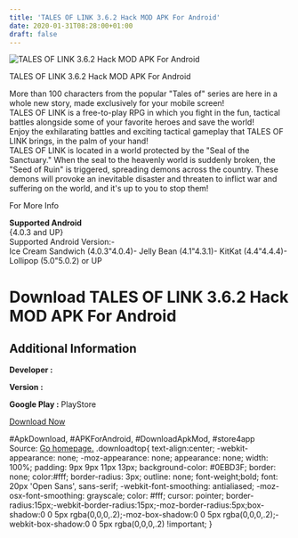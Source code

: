 ```yaml
---
title: 'TALES OF LINK 3.6.2 Hack MOD APK For Android'
date: 2020-01-31T08:28:00+01:00
draft: false
---
```


![TALES OF LINK 3.6.2 Hack MOD APK For Android](https://i2.wp.com/apkhome.net/wp-content/uploads/2017/06/TALES-OF-LINK-3.6.2.png "TALES OF LINK 3.6.2 Hack MOD APK For Android")

  

TALES OF LINK 3.6.2 Hack MOD APK For Android

More than 100 characters from the popular "Tales of" series are here in a whole new story, made exclusively for your mobile screen!  
TALES OF LINK is a free-to-play RPG in which you fight in the fun, tactical battles alongside some of your favorite heroes and save the world!  
Enjoy the exhilarating battles and exciting tactical gameplay that TALES OF LINK brings, in the palm of your hand!  
TALES OF LINK is located in a world protected by the "Seal of the Sanctuary." When the seal to the heavenly world is suddenly broken, the "Seed of Ruin" is triggered, spreading demons across the country. These demons will provoke an inevitable disaster and threaten to inflict war and suffering on the world, and it's up to you to stop them!

For More Info

**Supported Android**  
{4.0.3 and UP}  
Supported Android Version:-  
Ice Cream Sandwich (4.0.3"4.0.4)- Jelly Bean (4.1"4.3.1)- KitKat (4.4"4.4.4)- Lollipop (5.0"5.0.2) or UP

Download TALES OF LINK 3.6.2 Hack MOD APK For Android
=====================================================

Additional Information
----------------------

**Developer :**

**Version :**

**Google Play :** PlayStore

  

[Download Now](https://store4app.co/post/tales-of-link-3-6-2-hack-mod-apk-for-android_1573670949)

  
#ApkDownload, #APKForAndroid, #DownloadApkMod, #store4app  
Source: [Go homepage.](https://store4app.co/post/tales-of-link-3-6-2-hack-mod-apk-for-android_1573670949) .downloadtop{ text-align:center; -webkit-appearance: none; -moz-appearance: none; appearance: none; width: 100%; padding: 9px 9px 11px 13px; background-color: #0EBD3F; border: none; color:#fff; border-radius: 3px; outline: none; font-weight;bold; font: 20px 'Open Sans', sans-serif; -webkit-font-smoothing: antialiased; -moz-osx-font-smoothing: grayscale; color: #fff; cursor: pointer; border-radius:15px;-webkit-border-radius:15px;-moz-border-radius:5px;box-shadow:0 0 5px rgba(0,0,0,.2);-moz-box-shadow:0 0 5px rgba(0,0,0,.2);-webkit-box-shadow:0 0 5px rgba(0,0,0,.2) !important; }